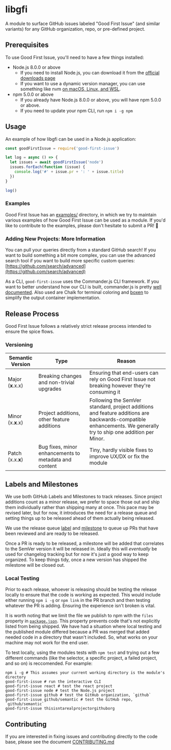 # libgfi

A module to surface GitHub issues labeled "Good First Issue" (and similar variants) for any GitHub organization, repo, or pre-defined project.

## Prerequisites

To use Good First Issue, you'll need to have a few things installed:

- Node.js 8.0.0 or above
  - If you need to install Node.js, you can download it from the [official downloads page](https://nodejs.org/en/download/)
  - If you want to use a dynamic version manager, you can use something like nvm [on macOS, Linux, and WSL](https://gist.github.com/d2s/372b5943bce17b964a79).
- npm 5.0.0 or above
  - If you already have Node.js 8.0.0 or above, you will have npm 5.0.0 or above.
  - If you need to update your npm CLI, run `npm i -g npm`

## Usage

An example of how libgfi can be used in a Node.js application:

```js
const goodFirstIssue = require('good-first-issue')

let log = async () => {
  let issues = await goodFirstIssue('node')
  issues.forEach(function (issue) {
    console.log('#' + issue.pr + ': ' + issue.title)
  })
}

log()
```

### Examples

Good First Issue has an [examples/](./examples) directory, in which we try to maintain various examples of how Good First Issue can be used as a module. If you'd like to contribute to the examples, please don't hesitate to submit a PR! 🤗

### Adding New Projects: More Information

You can pull your queries directly from a standard GitHub search! If you want to build something a bit more complex, you can use the advanced search tool if you want to build more specific custom queries: [https://github.com/search/advanced](https://github.com/search/advanced)

As a CLI, `good-first-issue` uses the Commander.js CLI framework. If you want to better understand how our CLI is built, commander.js is pretty [well documented](https://github.com/tj/commander.js/). Also used are Chalk for terminal coloring and [boxen](https://github.com/sindresorhus/boxen) to simplify the output container implementation.

## Release Process

Good First Issue follows a relatively strict release process intended to ensure the spice flows.

### Versioning

| Semantic Version | Type | Reason |
|-------------------|-------------------------------------------------------|--------------------------------------------------------------------------------------------------------------|
| Major (**x**.x.x) | Breaking changes and non-trivial upgrades | Ensuring that end-users can rely on Good First Issue not breaking however they're consuming it |
| Minor (x.**x**.x) | Project additions, other feature additions | Following the SemVer standard, project additions and feature additions are backwards-compatible enhancements. We generally try to ship one addition per Minor. |
| Patch (x.x.**x**) | Bug fixes, minor enhancements to metadata and content | Tiny, hardly visible fixes to improve UX/DX or fix the module |

## Labels and Milestones

We use both GitHub Labels and Milestones to track releases. Since project additions count as a minor release, we prefer to space those out and ship them individually rather than shipping many at once. This pace may be revised later, but for now, it introduces the need for a release queue and setting things up to be released ahead of them actually being released.

We use the release queue [label](https://github.com/bnb/good-first-issue/pulls?q=is%3Apr+is%3Aopen+sort%3Aupdated-desc) and [milestone](https://github.com/bnb/good-first-issue/milestone/16) to queue up PRs that have been reviewed and are ready to be released.

Once a PR is ready to be released, a milestone will be added that correlates to the SemVer version it will be released in. Ideally this will _eventually_ be used for changelog tracking but for now it's just a good way to keep organized. To keep things tidy, once a new version has shipped the milestone will be closed out.

### Local Testing

Prior to each release, whoever is releasing should be testing the release locally to ensure that the code is working as expected. This would include either running `npm i -g` or `npm link` in the PR branch and then testing whatever the PR is adding. Ensuring the experience isn't broken is vital.

It is worth noting that we limit the file we publish to npm with the `files` property in [`package.json`](https://github.com/bnb/good-first-issue/blob/master/package.json). This property prevents code that's not explicitly listed from being shipped. We have had a situation where local testing and the published module differed because a PR was merged that added needed code in a directory that wasn't included. So, what works on your machine may not work for the end user.

To test locally, using the modules tests with `npm test` and trying out a few different commands (like the selector, a specific project, a failed project, and so on) is reccomended. For example:

```text
npm i -g # This assumes your current working directory is the module's directory
good-first-issue # run the interactive CLI
good-first-issue react # test the react project
good-first-issue node # test the Node.js project
good-first-issue github # test the GitHub organization, `github`
good-first-issue github/semantic # test the GitHub repo, `github/semantic`
good-first-issue thisisntarealprojectorgithuborg
```

## Contributing

If you are interested in fixing issues and contributing directly to the code base, please see the document [CONTRIBUTING.md](./CONTRIBUTING.md)
